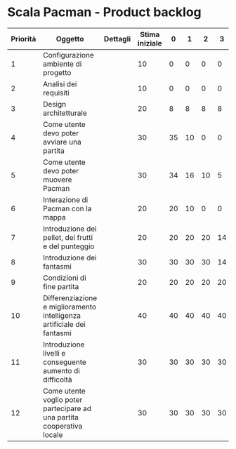 # Scala Pacman - Product backlog
| Priorità | Oggetto | Dettagli | Stima iniziale | 0 | 1 | 2 | 3 | 4 |
| --- | --- | --- | --- | --- | --- | --- | --- | --- |
| 1 | Configurazione ambiente di progetto | | 10 |0|0|0|0|0|
| 2 | Analisi dei requisiti | | 10 |0|0|0|0|0|
| 3 | Design architetturale | | 20 |8|8|8|8|8|
| 4 | Come utente devo poter avviare una partita | | 30 |35|10|0|0|0|
| 5 | Come utente devo poter muovere Pacman | | 30 |34|16|10|5|0|
| 6 | Interazione di Pacman con la mappa | | 20 |20|10|0|0|0|
| 7 | Introduzione dei pellet, dei frutti e del punteggio | | 20 |20|20|20|14|10|
| 8 | Introduzione dei fantasmi | | 30 |30|30|30|14|0|
| 9 | Condizioni di fine partita | | 20 |20|20|20|20|0|
| 10 | Differenziazione e miglioramento intelligenza artificiale dei fantasmi | | 40 |40|40|40|40|23|
| 11 | Introduzione livelli e conseguente aumento di difficoltà | | 30 |30|30|30|30|20|
| 12 | Come utente voglio poter partecipare ad una partita cooperativa locale | | 30 |30|30|30|30|30|

